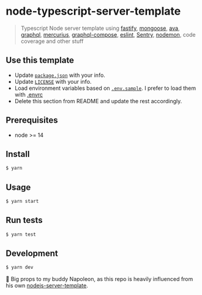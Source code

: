 # node-typescript-server-template

> Typescript Node server template using [fastify](https://www.fastify.io/), [mongoose](https://mongoosejs.com/), [ava](https://avajs.dev/), [graphql](https://graphql.org/), [mercurius](https://mercurius.dev/#/), [graphql-compose](https://graphql-compose.github.io/),  [eslint](https://eslint.org/), [Sentry](https://sentry.io/welcome/), [nodemon](https://nodemon.io/), code coverage and other stuff


## Use this template

- Update [`package.json`](./package.json) with your info.
- Update [`LICENSE`](./LICENSE) with your info.
- Load environment variables based on [`.env.sample`](./.env.sample). I prefer to load them with [.envrc](https://direnv.net/)
- Delete this section from README and update the rest accordingly.

## Prerequisites

- node >= 14

## Install

```sh
$ yarn
```

## Usage

```sh
$ yarn start
```

## Run tests

```sh
$ yarn test
```

## Development

```sh
$ yarn dev
```

🥰 Big props to my buddy Napoleon, as this repo is heavily influenced from his own [nodejs-server-template](https://github.com/iamnapo/nodejs-server-template).
